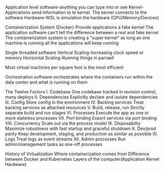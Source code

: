 Application level software-anything you can type into or see
Kernel-Applications send information to te kernel. The kernel connects to the software
Hardware-WSL is simulation the hardware (CPU/Memory/Devices)

Containerization System (Docker)-Provide applications a fake kernel
  The application software can't tell the difference between a real and fake kernel
  The containerization system is creating a "super kernel" as long as one machine is running all the applications will keep running

Single threaded software
  Vertical Scaling-Increasing clock speed or memory
  Horizontal Scaling-Running things in parraell

Most virtual machines per square foot is the most efficient

Orchestration software-orchestrates where the containers run within the data center and what is running on them

The Twelve Factors
I. Codebase
One codebase tracked in revision control, many deploys
II. Dependencies
Explicitly declare and isolate dependencies
III. Config
Store config in the environment
IV. Backing services
Treat backing services as attached resources
V. Build, release, run
Strictly separate build and run stages
VI. Processes
Execute the app as one or more stateless processes
VII. Port binding
Export services via port binding
VIII. Concurrency
Scale out via the process model
IX. Disposability
Maximize robustness with fast startup and graceful shutdown
X. Dev/prod parity
Keep development, staging, and production as similar as possible
XI. Logs
Treat logs as event streams
XII. Admin processes
Run admin/management tasks as one-off processes


History of Virtualization
Where containerization comes from
Difference between Docker and Kubernetes
Layers of the computer(Application Kernel Hardware)
